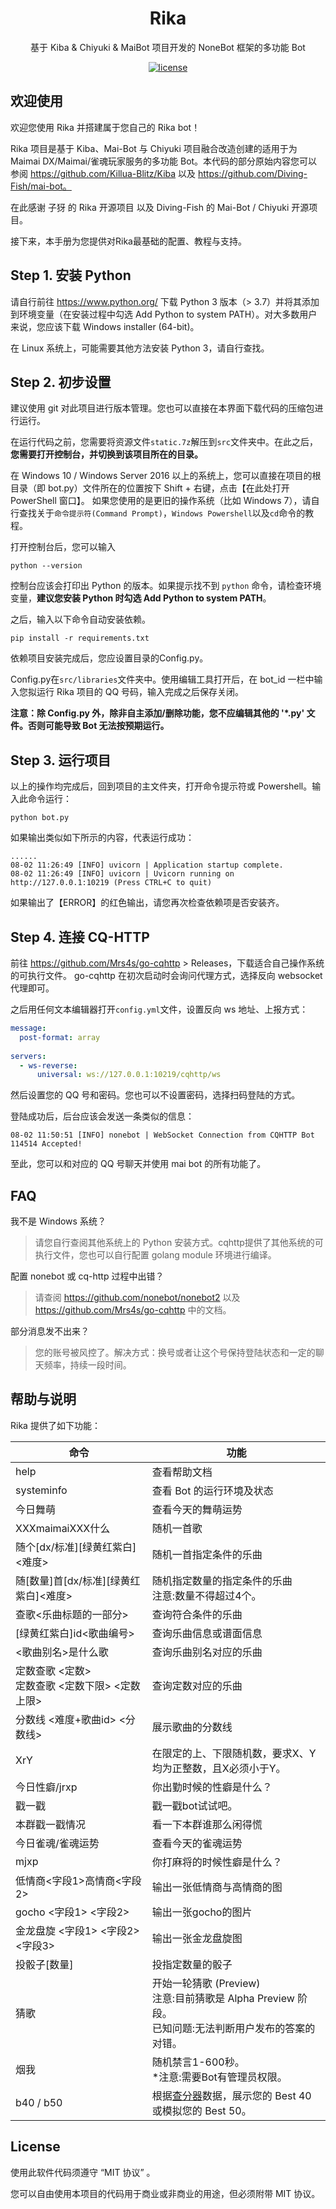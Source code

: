 <div align="center">

# Rika
<!-- prettier-ignore-start -->
<!-- markdownlint-disable-next-line MD036 -->
基于 Kiba & Chiyuki & MaiBot 项目开发的 NoneBot 框架的多功能 Bot
<!-- prettier-ignore-end -->

<p align="center">
  <a href="https://raw.githubusercontent.com/sakuraikaede/Rika/main/LICENSE">
    <img src="https://img.shields.io/github/license/sakuraikaede/Rika" alt="license">
  </a>

<div align="left">

## 欢迎使用

欢迎您使用 Rika 并搭建属于您自己的 Rika bot！ 

Rika 项目是基于 Kiba、Mai-Bot 与 Chiyuki 项目融合改造创建的适用于为Maimai DX/Maimai/雀魂玩家服务的多功能 Bot。本代码的部分原始内容您可以参阅 https://github.com/Killua-Blitz/Kiba 以及 https://github.com/Diving-Fish/mai-bot。

在此感谢 子犽 的 Rika 开源项目 以及 Diving-Fish 的 Mai-Bot / Chiyuki 开源项目。

接下来，本手册为您提供对Rika最基础的配置、教程与支持。

## Step 1. 安装 Python

请自行前往 https://www.python.org/ 下载 Python 3 版本（> 3.7）并将其添加到环境变量（在安装过程中勾选 Add Python to system PATH）。对大多数用户来说，您应该下载 Windows installer (64-bit)。

在 Linux 系统上，可能需要其他方法安装 Python 3，请自行查找。

## Step 2. 初步设置

建议使用 git 对此项目进行版本管理。您也可以直接在本界面下载代码的压缩包进行运行。

在运行代码之前，您需要将资源文件`static.7z`解压到`src`文件夹中。在此之后，**您需要打开控制台，并切换到该项目所在的目录。**

在 Windows 10 / Windows Server 2016 以上的系统上，您可以直接在项目的根目录（即 bot.py）文件所在的位置按下 Shift + 右键，点击【在此处打开 PowerShell 窗口】。
如果您使用的是更旧的操作系统（比如 Windows 7），请自行查找关于`命令提示符(Command Prompt)`，`Windows Powershell`以及`cd`命令的教程。

打开控制台后，您可以输入
```
python --version
```
控制台应该会打印出 Python 的版本。如果提示找不到 `python` 命令，请检查环境变量，**建议您安装 Python 时勾选 Add Python to system PATH**。

之后，输入以下命令自动安装依赖。
```
pip install -r requirements.txt
```
依赖项目安装完成后，您应设置目录的Config.py。

Config.py在`src/libraries`文件夹中。使用编辑工具打开后，在 bot_id 一栏中输入您拟运行 Rika 项目的 QQ 号码，输入完成之后保存关闭。

**注意：除 Config.py 外，除非自主添加/删除功能，您不应编辑其他的 '*.py' 文件。否则可能导致 Bot 无法按预期运行。**

## Step 3. 运行项目

以上的操作均完成后，回到项目的主文件夹，打开命令提示符或 Powershell。输入此命令运行：
```
python bot.py
```
如果输出类似如下所示的内容，代表运行成功：
```
......
08-02 11:26:49 [INFO] uvicorn | Application startup complete.
08-02 11:26:49 [INFO] uvicorn | Uvicorn running on http://127.0.0.1:10219 (Press CTRL+C to quit)
```
如果输出了【ERROR】的红色输出，请您再次检查依赖项是否安装齐。

## Step 4. 连接 CQ-HTTP

前往 https://github.com/Mrs4s/go-cqhttp > Releases，下载适合自己操作系统的可执行文件。
go-cqhttp 在初次启动时会询问代理方式，选择反向 websocket 代理即可。

之后用任何文本编辑器打开`config.yml`文件，设置反向 ws 地址、上报方式：
```yml
message:
  post-format: array
  
servers:
  - ws-reverse:
      universal: ws://127.0.0.1:10219/cqhttp/ws
```
然后设置您的 QQ 号和密码。您也可以不设置密码，选择扫码登陆的方式。

登陆成功后，后台应该会发送一条类似的信息：
```
08-02 11:50:51 [INFO] nonebot | WebSocket Connection from CQHTTP Bot 114514 Accepted!
```
至此，您可以和对应的 QQ 号聊天并使用 mai bot 的所有功能了。

## FAQ

我不是 Windows 系统？
> 请您自行查阅其他系统上的 Python 安装方式。cqhttp提供了其他系统的可执行文件，您也可以自行配置 golang module 环境进行编译。

配置 nonebot 或 cq-http 过程中出错？
> 请查阅 https://github.com/nonebot/nonebot2 以及 https://github.com/Mrs4s/go-cqhttp 中的文档。

部分消息发不出来？
> 您的账号被风控了。解决方式：换号或者让这个号保持登陆状态和一定的聊天频率，持续一段时间。

## 帮助与说明

Rika 提供了如下功能：

命令 | 功能
--- | ---
help | 查看帮助文档
systeminfo | 查看 Bot 的运行环境及状态
今日舞萌 | 查看今天的舞萌运势
XXXmaimaiXXX什么 | 随机一首歌
随个[dx/标准][绿黄红紫白]<难度> | 随机一首指定条件的乐曲
随[数量]首[dx/标准][绿黄红紫白]<难度> | 随机指定数量的指定条件的乐曲<br>注意:数量不得超过4个。
查歌<乐曲标题的一部分> | 查询符合条件的乐曲
[绿黄红紫白]id<歌曲编号> | 查询乐曲信息或谱面信息
<歌曲别名>是什么歌 | 查询乐曲别名对应的乐曲
定数查歌 <定数> <br> 定数查歌 <定数下限> <定数上限> |  查询定数对应的乐曲
分数线 <难度+歌曲id> <分数线> | 展示歌曲的分数线
XrY | 在限定的上、下限随机数，要求X、Y均为正整数，且X必须小于Y。
今日性癖/jrxp | 你出勤时候的性癖是什么？
戳一戳 | 戳一戳bot试试吧。
本群戳一戳情况 | 看一下本群谁那么闲得慌
今日雀魂/雀魂运势 | 查看今天的雀魂运势
mjxp | 你打麻将的时候性癖是什么？
低情商<字段1>高情商<字段2> | 输出一张低情商与高情商的图
gocho <字段1> <字段2> | 输出一张gocho的图片
金龙盘旋 <字段1> <字段2> <字段3> | 输出一张金龙盘旋图
投骰子[数量] | 投指定数量的骰子
猜歌 | 开始一轮猜歌 (Preview)*<br>* 注意:目前猜歌是 Alpha Preview 阶段。<br> 已知问题:无法判断用户发布的答案的对错。
烟我 | 随机禁言1-600秒。<br>*注意:需要Bot有管理员权限。
b40 / b50 | 根据[查分器](https://www.diving-fish.com/maimaidx/prober/)数据，展示您的 Best 40 或模拟您的 Best 50。

## License


使用此软件代码须遵守 “MIT 协议” 。

您可以自由使用本项目的代码用于商业或非商业的用途，但必须附带 MIT 协议。
